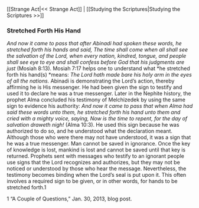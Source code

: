 [[Strange Act|<< Strange Act]]  |  [[Studying the Scriptures|Studying the Scriptures >>]]

### Stretched Forth His Hand

*And now it came to pass that after Abinadi had spoken these words, he stretched forth his hands and said, The time shall come when all shall see the salvation of the Lord, when every nation, kindred, tongue, and people shall see eye to eye and shall confess before God that his judgments are just* (Mosiah 8:13). Mosiah 7:17 helps one to understand what *he stretched forth his hand(s) *means: *The Lord hath made bare his holy arm in the eyes of all the nations.* Abinadi is demonstrating the Lord’s action, thereby affirming he is His messenger. He had been given the sign to testify and used it to declare he was a true messenger. Later in the Nephite history, the prophet Alma concluded his testimony of Melchizedek by using the same sign to evidence his authority: *And now it came to pass that when Alma had said these words unto them, he stretched forth his hand unto them and cried with a mighty voice, saying, Now is the time to repent, for the day of salvation draweth nigh!* (Alma 10:3). He used this sign because he was authorized to do so, and he understood what the declaration meant. Although those who were there may not have understood, it was a sign that he was a true messenger. Man cannot be saved in ignorance. Once the key of knowledge is lost, mankind is lost and cannot be saved until that key is returned. Prophets sent with messages who testify to an ignorant people use signs that the Lord recognizes and authorizes, but they may not be noticed or understood by those who hear the message. Nevertheless, the testimony becomes binding when the Lord’s seal is put upon it. This often involves a required sign to be given, or in other words, for hands to be stretched forth.1



1 “A Couple of Questions,” Jan. 30, 2013, blog post.